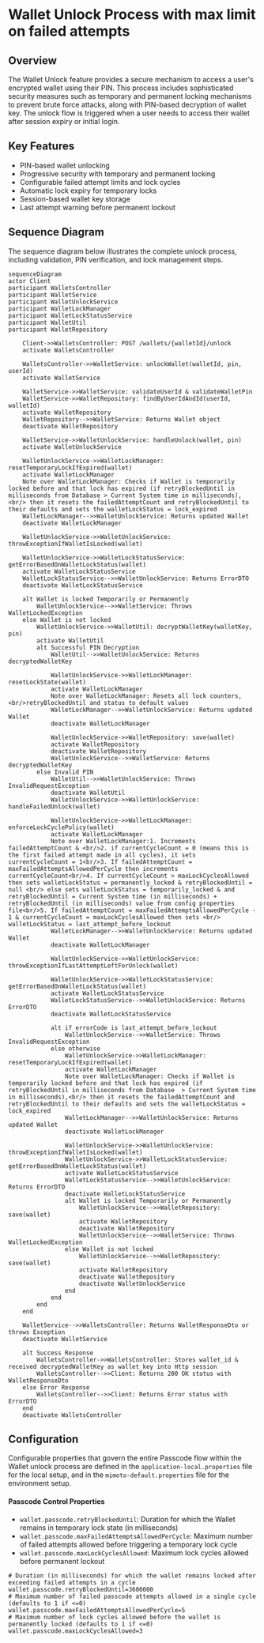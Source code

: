 # Wallet Unlock Process with max limit on failed attempts

## Overview

The Wallet Unlock feature provides a secure mechanism to access a user's encrypted wallet using their PIN. This process includes sophisticated security measures such as temporary and permanent locking mechanisms to prevent brute force attacks, along with PIN-based decryption of wallet key. The unlock flow is triggered when a user needs to access their wallet after session expiry or initial login.

## Key Features

- PIN-based wallet unlocking
- Progressive security with temporary and permanent locking
- Configurable failed attempt limits and lock cycles
- Automatic lock expiry for temporary locks
- Session-based wallet key storage
- Last attempt warning before permanent lockout

## Sequence Diagram

The sequence diagram below illustrates the complete unlock process, including validation, PIN verification, and lock management steps.

```mermaid
sequenceDiagram
actor Client
participant WalletsController
participant WalletService
participant WalletUnlockService
participant WalletLockManager
participant WalletLockStatusService
participant WalletUtil
participant WalletRepository

    Client->>WalletsController: POST /wallets/{walletId}/unlock
    activate WalletsController
    
    WalletsController->>WalletService: unlockWallet(walletId, pin, userId)
    activate WalletService
    
    WalletService->>WalletService: validateUserId & validateWalletPin
    WalletService->>WalletRepository: findByUserIdAndId(userId, walletId)
    activate WalletRepository
    WalletRepository-->>WalletService: Returns Wallet object
    deactivate WalletRepository
    
    WalletService->>WalletUnlockService: handleUnlock(wallet, pin)
    activate WalletUnlockService
    
    WalletUnlockService->>WalletLockManager: resetTemporaryLockIfExpired(wallet)
    activate WalletLockManager
    Note over WalletLockManager: Checks if Wallet is temporarily locked before and that lock has expired (if retryBlockedUntil in milliseconds from Database > Current System time in milliseconds),<br/> then it resets the failedAttemptCount and retryBlockedUntil to their defaults and sets the walletLockStatus = lock_expired
    WalletLockManager-->>WalletUnlockService: Returns updated Wallet
    deactivate WalletLockManager
    
    WalletUnlockService->>WalletUnlockService: throwExceptionIfWalletIsLocked(wallet)
    
    WalletUnlockService->>WalletLockStatusService: getErrorBasedOnWalletLockStatus(wallet)
    activate WalletLockStatusService
    WalletLockStatusService-->>WalletUnlockService: Returns ErrorDTO
    deactivate WalletLockStatusService
    
    alt Wallet is locked Temporarily or Permanently
        WalletUnlockService-->>WalletService: Throws WalletLockedException
    else Wallet is not locked
        WalletUnlockService->>WalletUtil: decryptWalletKey(walletKey, pin)
        activate WalletUtil
        alt Successful PIN Decryption
            WalletUtil-->>WalletUnlockService: Returns decryptedWalletKey

            WalletUnlockService->>WalletLockManager: resetLockState(wallet)
            activate WalletLockManager
            Note over WalletLockManager: Resets all lock counters,<br/>retryBlockedUntil and status to default values
            WalletLockManager-->>WalletUnlockService: Returns updated Wallet
            deactivate WalletLockManager
            
            WalletUnlockService->>WalletRepository: save(wallet)
            activate WalletRepository
            deactivate WalletRepository
            WalletUnlockService-->>WalletService: Returns decryptedWalletKey
        else Invalid PIN
            WalletUtil-->>WalletUnlockService: Throws InvalidRequestException
            deactivate WalletUtil
            WalletUnlockService->>WalletUnlockService: handleFailedUnlock(wallet)
            
            WalletUnlockService->>WalletLockManager: enforceLockCyclePolicy(wallet)
            activate WalletLockManager
            Note over WalletLockManager:1. Increments failedAttemptCount & <br/>2. if currentCycleCount = 0 (means this is the first failed attempt made in all cycles), it sets currentCycleCount = 1<br/>3. If failedAttemptCount = maxFailedAttemptsAllowedPerCycle then increments currentCycleCount<br/>4. If currentCycleCount > maxLockCyclesAllowed then sets walletLockStatus = permanently_locked & retryBlockedUntil = null <br/> else sets walletLockStatus = temporarily_locked & and retryBlockedUntil = Current System time (in milliseconds) + retryBlockedUntil (in milliseconds) value from config properties file<br/>5. If failedAttemptCount = maxFailedAttemptsAllowedPerCycle - 1 & currentCycleCount = maxLockCyclesAllowed then sets <br/> walletLockStatus = last_attempt_before_lockout
            WalletLockManager-->>WalletUnlockService: Returns updated Wallet
            deactivate WalletLockManager
            
            WalletUnlockService->>WalletUnlockService: throwExceptionIfLastAttemptLeftForUnlock(wallet)
            
            WalletUnlockService->>WalletLockStatusService: getErrorBasedOnWalletLockStatus(wallet)
            activate WalletLockStatusService
            WalletLockStatusService-->>WalletUnlockService: Returns ErrorDTO
            deactivate WalletLockStatusService
            
            alt if errorCode is last_attempt_before_lockout
                WalletUnlockService-->>WalletService: Throws InvalidRequestException
            else otherwise
                WalletUnlockService->>WalletLockManager: resetTemporaryLockIfExpired(wallet)
                activate WalletLockManager
                Note over WalletLockManager: Checks if Wallet is temporarily locked before and that lock has expired (if retryBlockedUntil in milliseconds from Database  > Current System time in milliseconds),<br/> then it resets the failedAttemptCount and retryBlockedUntil to their defaults and sets the walletLockStatus = lock_expired
                WalletLockManager-->>WalletUnlockService: Returns updated Wallet
                deactivate WalletLockManager
                
                WalletUnlockService->>WalletUnlockService: throwExceptionIfWalletIsLocked(wallet)
                WalletUnlockService->>WalletLockStatusService: getErrorBasedOnWalletLockStatus(wallet)
                activate WalletLockStatusService
                WalletLockStatusService-->>WalletUnlockService: Returns ErrorDTO
                deactivate WalletLockStatusService
                alt Wallet is locked Temporarily or Permanently
                    WalletUnlockService-->>WalletRepository: save(wallet)
                    activate WalletRepository
                    deactivate WalletRepository
                    WalletUnlockService-->>WalletService: Throws WalletLockedException
                else Wallet is not locked
                    WalletUnlockService-->>WalletRepository: save(wallet)
                    activate WalletRepository
                    deactivate WalletRepository
                    deactivate WalletUnlockService
                end
            end
        end
    end
    
    WalletService-->>WalletsController: Returns WalletResponseDto or throws Exception
    deactivate WalletService

    alt Success Response
        WalletsController->>WalletsController: Stores wallet_id & received decryptedWalletKey as wallet_key into Http session
        WalletsController-->>Client: Returns 200 OK status with WalletResponseDto
    else Error Response
        WalletsController-->>Client: Returns Error status with ErrorDTO
    end
    deactivate WalletsController
```
## Configuration

Configurable properties that govern the entire Passcode flow within the Wallet unlock process are defined in the
`application-local.properties` file for the local setup, and in the `mimoto-default.properties` file for the environment setup.

#### Passcode Control Properties
- `wallet.passcode.retryBlockedUntil`: Duration for which the Wallet remains in temporary lock state (in milliseconds)
- `wallet.passcode.maxFailedAttemptsAllowedPerCycle`: Maximum number of failed attempts allowed before triggering a temporary lock cycle
- `wallet.passcode.maxLockCyclesAllowed`: Maximum lock cycles allowed before permanent lockout

```properties
# Duration (in milliseconds) for which the wallet remains locked after exceeding failed attempts in a cycle
wallet.passcode.retryBlockedUntil=3600000
# Maximum number of failed passcode attempts allowed in a single cycle (defaults to 1 if <=0)
wallet.passcode.maxFailedAttemptsAllowedPerCycle=5
# Maximum number of lock cycles allowed before the wallet is permanently locked (defaults to 1 if <=0)
wallet.passcode.maxLockCyclesAllowed=3
```